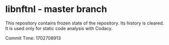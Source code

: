 # libnftnl - master branch

This repository contains frozen state of the repository.
Its history is cleared. It is used only for static code
analysis with Codacy.

Commit Time: 1702708913